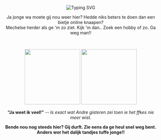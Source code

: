 <!-- Banner or Typing SVG -->
<p align="center">
  <img src="https://readme-typing-svg.herokuapp.com?size=24&color=458588&center=true&vCenter=true&width=600&lines=Hallo+daar+joekel!;Gij+herdersknaap;Knaaps+ventje+da+ge+bent;Zware+Koekwauws" alt="Typing SVG" />
</p>
<!-- Introduction -->
<p align="center">
  Ja jonge wa moete gij nou weer hier? Hedde niks beters te doen dan een bietje online knaapen?<br>
  Mechelse herder als ge 'm zo ziet. Kijk 'm dan.. Zoek een hobby of zo. Ga weg man!!
  </p>
  <br>
<p align="center">
  <img src="https://github-readme-stats.vercel.app/api?username=ustoopia&show_icons=true&theme=gruvbox" height="180em" />
  <img src="https://github-readme-stats.vercel.app/api/top-langs/?username=ustoopia&layout=compact&theme=gruvbox" height="180em" />
</p>
<p align="center">
  <strong>“Ja weet ik veel!”</strong> <em>-- Is exact wat Andre gisteren zei toen ie het ffkes nie meer wist.</em>
</p>
<p align="center">
  <strong>Bende nou nog steeds hier? Gij durft. Zie eens da ge heul snel weg bent. Anders wor het dalijk tandjes tuffe jonge!!</strong><br>
  </p>
  <br>
  <br>
